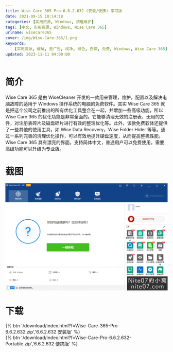 ```yaml
---
title: Wise Care 365 Pro 6.6.2.632 (安装/便携) 学习版
date: 2021-09-15 10:14:18
categories: [实用资源, Windows, 清理维护]
tags: [中文, 实用资源, Windows, Wise Care 365]
urlname: wisecare365
cover: /img/Wise-Care-365/1.png
keywords:
    [实用资源, 破解, 去广告, 纯净, 绿色, 白嫖, 免费, Windows, Wise Care 365]
updated: 2023-11-11 04:00:00
---
```


# 简介

Wise Care 365 是由 WiseCleaner 开发的一款用来管理，维护，配置以及解决电脑故障的适用于 Windows 操作系统的电脑的免费软件。其实 Wise Care 365 就是把这个公司之前推出的所有优化工具整合在一起，并增加一些高级功能，所以 Wise Care 365 的优化功能是非常全面的。它能够清理无效的注册表，无用的文件，对注册表碎片及磁盘碎片进行有效的整理优化等。此外，该款免费软体还提供了一些其他的使用工具，如 Wise Data Recovery，Wise Folder Hider 等等。通过一系列完善的清理优化操作，可以有效地提升硬盘速度，从而提高整机性能。Wise Care 365 具有漂亮的界面，支持简体中文，普通用户可以免费使用，需要高级功能可以升级为专业版。

# 截图

![](/img/Wise-Care-365/2.png)

# 下载

{% btn '/download/index.html?f=Wise-Care-365-Pro-6.6.2.632.zip','6.6.2.632 安装版' %}
<br>
{% btn '/download/index.html?f=Wise-Care-Pro-6.6.2.632-Portable.zip','6.6.2.632 便携版' %}
